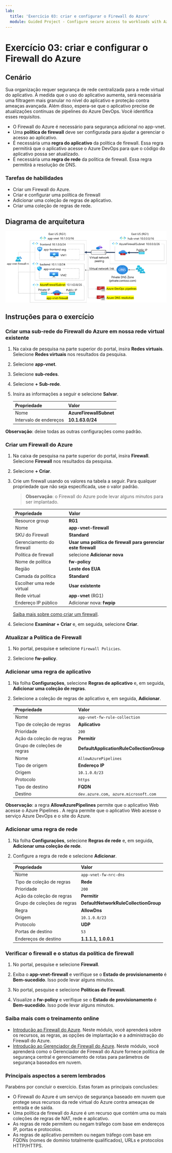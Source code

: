 ```yaml
---
lab:
  title: 'Exercício 03: criar e configurar o Firewall do Azure'
  module: Guided Project - Configure secure access to workloads with Azure virtual networking services
---
```


# Exercício 03: criar e configurar o Firewall do Azure

## Cenário

Sua organização requer segurança de rede centralizada para a rede virtual do aplicativo. À medida que o uso do aplicativo aumenta, será necessária uma filtragem mais granular no nível do aplicativo e proteção contra ameaças avançada. Além disso, espera-se que o aplicativo precise de atualizações contínuas de pipelines do Azure DevOps. Você identifica esses requisitos.
+ O Firewall do Azure é necessário para segurança adicional no app-vnet. 
+ Uma **política de firewall** deve ser configurada para ajudar a gerenciar o acesso ao aplicativo. 
+ É necessária uma **regra do aplicativo** da política de firewall. Essa regra permitirá que o aplicativo acesse o Azure DevOps para que o código do aplicativo possa ser atualizado. 
+ É necessária uma **regra de rede** da política de firewall. Essa regra permitirá a resolução de DNS. 

### Tarefas de habilidades

+ Criar um Firewall do Azure.
+ Criar e configurar uma política de firewall
+ Adicionar uma coleção de regras de aplicativo.
+ Criar uma coleção de regras de rede.

## Diagrama de arquitetura

![Diagrama que mostra uma rede virtual com um firewall e uma tabela de rotas.](../Media/task-3.png)


  
## Instruções para o exercício

### Criar uma sub-rede do Firewall do Azure em nossa rede virtual existente

1. Na caixa de pesquisa na parte superior do portal, insira **Redes virtuais**. Selecione **Redes virtuais** nos resultados da pesquisa.

1. Selecione **app-vnet**.

1. Selecione **sub-redes**.

1. Selecione **+ Sub-rede**.

1. Insira as informações a seguir e selecione **Salvar**.

    | Propriedade      | Valor                   |
    | :------------ | :---------------------- |
    | Nome          | **AzureFirewallSubnet** |
    | Intervalo de endereços | **10.1.63.0/24**        |

**Observação**: deixe todas as outras configurações como padrão.

### Criar um Firewall do Azure

1. Na caixa de pesquisa na parte superior do portal, insira **Firewall**. Selecione **Firewall** nos resultados da pesquisa.

1. Selecione **+ Criar**.

1. Crie um firewall usando os valores na tabela a seguir. Para qualquer propriedade que não seja especificada, use o valor padrão.
    >**Observação**: o Firewall do Azure pode levar alguns minutos para ser implantado.

    | Propriedade                 | Valor                                             |
    | :----------------------- | :------------------------------------------------ |
    | Resource group           | **RG1**                                           |
    | Nome                     | **app-vnet-firewall**                             |
    | SKU do Firewall             | **Standard**                                      |
    | Gerenciamento do firewall      | **Usar uma política de firewall para gerenciar este firewall** |
    | Política de firewall          | selecione **Adicionar nova**                                |
    | Nome de política              | **fw-policy**                                     |
    | Região                   | **Leste dos EUA**                                       |
    | Camada da política              | **Standard**                                      |
    | Escolher uma rede virtual | **Usar existente**                                  |
    | Rede virtual          | **app-vnet** (RG1)                                |
    | Endereço IP público        | Adicionar nova: **fwpip**                                |

    [Saiba mais sobre como criar um firewall](https://docs.microsoft.com/azure/firewall/tutorial-firewall-deploy-portal).

1. Selecione **Examinar + Criar** e, em seguida, selecione **Criar**.

### Atualizar a Política de Firewall

1. No portal, pesquise e selecione `Firewall Policies`. 

1. Selecione **fw-policy**.

### Adicionar uma regra de aplicativo

1. Na folha **Configurações**, selecione **Regras de aplicativo** e, em seguida, **Adicionar uma coleção de regras**.

1. Selecione a coleção de regras de aplicativo e, em seguida, **Adicionar**. 

    | Propriedade               | Valor                                     |
    | :--------------------- | :---------------------------------------- |
    | Nome                   | `app-vnet-fw-rule-collection`         |
    | Tipo de coleção de regras   | **Aplicativo**                           |
    | Prioridade               | `200`                                   |
    | Ação da coleção de regras | **Permitir**                                 |
    | Grupo de coleções de regras  | **DefaultApplicationRuleCollectionGroup** |
    | Nome             | `AllowAzurePipelines`                |
    | Tipo de origem      | **Endereço IP**                         |
    | Origem           | `10.1.0.0/23`                       |
    | Protocolo         | `https`                             |
    | Tipo de destino | **FQDN**                                  |
    | Destino      | `dev.azure.com, azure.microsoft.com` |

**Observação**: a regra **AllowAzurePipelines** permite que o aplicativo Web acesse o Azure Pipelines . A regra permite que o aplicativo Web acesse o serviço Azure DevOps e o site do Azure.

### Adicionar uma regra de rede

1. Na folha **Configurações**, selecione **Regras de rede** e, em seguida, **Adicionar uma coleção de rede**.

1. Configure a regra de rede e selecione **Adicionar**.  

    | Propriedade               | Valor                                 |
    | :--------------------- | :------------------------------------ |
    | Nome                   | `app-vnet-fw-nrc-dns`               |
    | Tipo de coleção de regras   | **Rede**                           |
    | Prioridade               | `200`                        |
    | Ação da coleção de regras | **Permitir**                             |
    | Grupo de coleções de regras  | **DefaultNetworkRuleCollectionGroup** |
    | Regra                  | **AllowDns**         |
    | Origem                | `10.1.0.0/23`      |
    | Protocolo              | **UDP**              |
    | Portas de destino     | `53`               |
    | Endereços de destino | **1.1.1.1, 1.0.0.1** |

### Verificar o firewall e o status da política de firewall

1. No portal, pesquise e selecione **Firewall**. 

1. Exiba o **app-vnet-firewall** e verifique se o **Estado de provisionamento** é **Bem-sucedido**. Isso pode levar alguns minutos. 

1. No portal, pesquise e selecione **Políticas de Firewall**.

1. Visualize a **fw-policy** e verifique se o **Estado de provisionamento** é **Bem-sucedido**. Isso pode levar alguns minutos.

### Saiba mais com o treinamento online

+ [Introdução ao Firewall do Azure](https://learn.microsoft.com/training/modules/introduction-azure-firewall/). Neste módulo, você aprenderá sobre os recursos, as regras, as opções de implantação e a administração do Firewall do Azure.
+ [Introdução ao Gerenciador de Firewall do Azure](https://learn.microsoft.com/training/modules/intro-to-azure-firewall-manager/). Neste módulo, você aprenderá como o Gerenciador de Firewall do Azure fornece política de segurança central e gerenciamento de rotas para parâmetros de segurança baseados em nuvem.

### Principais aspectos a serem lembrados

Parabéns por concluir o exercício. Estas foram as principais conclusões:

+ O Firewall do Azure é um serviço de segurança baseado em nuvem que protege seus recursos da rede virtual do Azure contra ameaças de entrada e de saída.
+ Uma política de firewall do Azure é um recurso que contém uma ou mais coleções de regras de NAT, rede e aplicativo.
+ As regras de rede permitem ou negam tráfego com base em endereços IP, portas e protocolos.
+ As regras de aplicativo permitem ou negam tráfego com base em FQDNs (nomes de domínio totalmente qualificados), URLs e protocolos HTTP/HTTPS.
